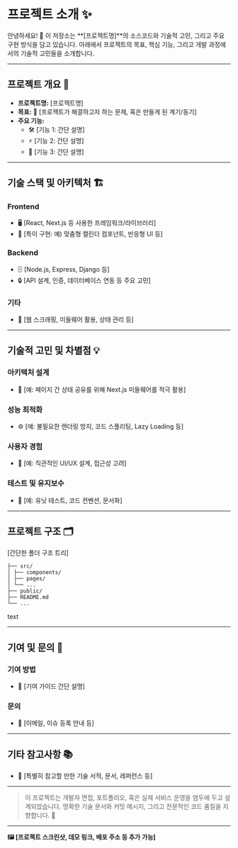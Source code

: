 # 프로젝트 소개 ✨

안녕하세요! 👋
이 저장소는 **[프로젝트명]**의 소스코드와 기술적 고민, 그리고 주요 구현 방식을 담고 있습니다.
아래에서 프로젝트의 목표, 핵심 기능, 그리고 개발 과정에서의 기술적 고민들을 소개합니다.

---

## 프로젝트 개요 📝

- **프로젝트명:** [프로젝트명]
- **목표:**
  🚀 [프로젝트가 해결하고자 하는 문제, 혹은 만들게 된 계기/동기]
- **주요 기능:**
  - 🛠️ [기능 1: 간단 설명]
  - ⚡ [기능 2: 간단 설명]
  - 🎯 [기능 3: 간단 설명]

---

## 기술 스택 및 아키텍처 🏗️

### Frontend

- 🖥️ [React, Next.js 등 사용한 프레임워크/라이브러리]
- 📅 [특이 구현: 예) 맞춤형 캘린더 컴포넌트, 반응형 UI 등]

### Backend

- 🗄️ [Node.js, Express, Django 등]
- 🔒 [API 설계, 인증, 데이터베이스 연동 등 주요 고민]

### 기타

- 🧩 [웹 스크래핑, 미들웨어 활용, 상태 관리 등]

---

## 기술적 고민 및 차별점 💡

### 아키텍처 설계

- 🔄 [예: 페이지 간 상태 공유를 위해 Next.js 미들웨어를 적극 활용]

### 성능 최적화

- ⚙️ [예: 불필요한 렌더링 방지, 코드 스플리팅, Lazy Loading 등]

### 사용자 경험

- 👀 [예: 직관적인 UI/UX 설계, 접근성 고려]

### 테스트 및 유지보수

- 🧪 [예: 유닛 테스트, 코드 컨벤션, 문서화]

---

## 프로젝트 구조 🗂️

[간단한 폴더 구조 트리]

```
├── src/
│ ├── components/
│ ├── pages/
│ └── ...
├── public/
├── README.md
└── ...
```

text

---

## 기여 및 문의 🤝

### 기여 방법

- 🙏 [기여 가이드 간단 설명]

### 문의

- 📧 [이메일, 이슈 등록 안내 등]

---

## 기타 참고사항 📚

- 🔗 [특별히 참고할 만한 기술 서적, 문서, 레퍼런스 등]

---

> 이 프로젝트는 개발자 면접, 포트폴리오, 혹은 실제 서비스 운영을 염두에 두고 설계되었습니다.
> 명확한 기술 문서와 커밋 메시지, 그리고 전문적인 코드 품질을 지향합니다. 🌟

---

**🖼️ [프로젝트 스크린샷, 데모 링크, 배포 주소 등 추가 가능]**
